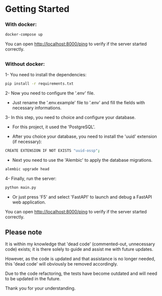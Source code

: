 # Getting Started

### With docker:

```bash
docker-compose up
```

You can open [http://localhost:8000/ping](http://localhost:8000/ping) to verify if the server started correctly.

##

### Without docker:

1- You need to install the dependencies:

```bash
pip install -r requirements.txt
```

2- Now you need to configure the '.env' file. 

- Just rename the '.env.example' file to '.env' and fill the fields with necessary informations.

3- In this step, you need to choice and configure your database.

- For this project, it used the 'PostgreSQL'.

- After you choice your database, you need to install the 'uuid' extension (if necessary):

```bash
CREATE EXTENSION IF NOT EXISTS "uuid-ossp";
```

- Next you need to use the 'Alembic' to apply the database migrations.

```bash
alembic upgrade head
```

4- Finally, run the server:

```bash
python main.py
```

- Or just press 'F5' and select 'FastAPI' to launch and debug a FastAPI web application.

You can open [http://localhost:8000/ping](http://localhost:8000/ping) to verify if the server started correctly.

## Please note

It is within my knowledge that 'dead code' (commented-out, unnecessary code) exists; it is there solely to guide and assist me with future updates.

However, as the code is updated and that assistance is no longer needed, this 'dead code' will obviously be removed accordingly.

Due to the code refactoring, the tests have become outdated and will need to be updated in the future.

Thank you for your understanding.
